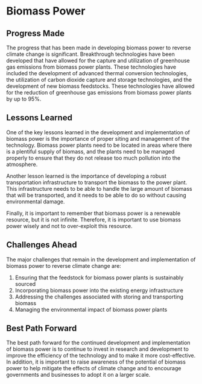 # Biomass Power

## Progress Made

The progress that has been made in developing biomass power to reverse climate change is significant. Breakthrough technologies have been developed that have allowed for the capture and utilization of greenhouse gas emissions from biomass power plants. These technologies have included the development of advanced thermal conversion technologies, the utilization of carbon dioxide capture and storage technologies, and the development of new biomass feedstocks. These technologies have allowed for the reduction of greenhouse gas emissions from biomass power plants by up to 95%.

## Lessons Learned

One of the key lessons learned in the development and implementation of biomass power is the importance of proper siting and management of the technology. Biomass power plants need to be located in areas where there is a plentiful supply of biomass, and the plants need to be managed properly to ensure that they do not release too much pollution into the atmosphere.

Another lesson learned is the importance of developing a robust transportation infrastructure to transport the biomass to the power plant. This infrastructure needs to be able to handle the large amount of biomass that will be transported, and it needs to be able to do so without causing environmental damage.

Finally, it is important to remember that biomass power is a renewable resource, but it is not infinite. Therefore, it is important to use biomass power wisely and not to over-exploit this resource.

## Challenges Ahead

The major challenges that remain in the development and implementation of biomass power to reverse climate change are:

1. Ensuring that the feedstock for biomass power plants is sustainably sourced
2. Incorporating biomass power into the existing energy infrastructure
3. Addressing the challenges associated with storing and transporting biomass
4. Managing the environmental impact of biomass power plants

## Best Path Forward

The best path forward for the continued development and implementation of biomass power is to continue to invest in research and development to improve the efficiency of the technology and to make it more cost-effective. In addition, it is important to raise awareness of the potential of biomass power to help mitigate the effects of climate change and to encourage governments and businesses to adopt it on a larger scale.

